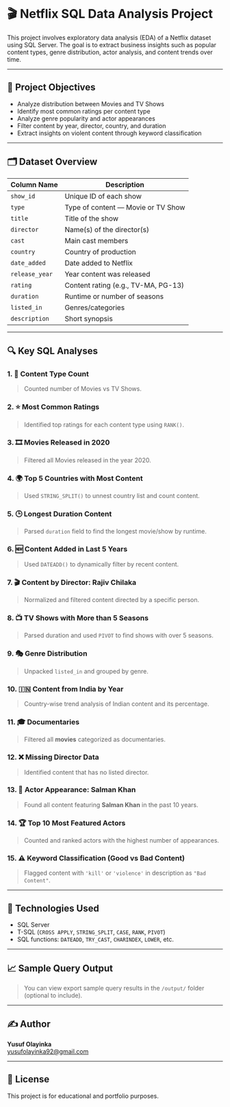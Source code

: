 # 🎬 Netflix SQL Data Analysis Project

This project involves exploratory data analysis (EDA) of a Netflix dataset using SQL Server. The goal is to extract business insights such as popular content types, genre distribution, actor analysis, and content trends over time.

---

## 📌 Project Objectives

- Analyze distribution between Movies and TV Shows
- Identify most common ratings per content type
- Analyze genre popularity and actor appearances
- Filter content by year, director, country, and duration
- Extract insights on violent content through keyword classification

---

## 🗂️ Dataset Overview

| Column Name     | Description                                 |
|-----------------|---------------------------------------------|
| `show_id`       | Unique ID of each show                      |
| `type`          | Type of content — Movie or TV Show          |
| `title`         | Title of the show                           |
| `director`      | Name(s) of the director(s)                  |
| `cast`          | Main cast members                           |
| `country`       | Country of production                       |
| `date_added`    | Date added to Netflix                       |
| `release_year`  | Year content was released                   |
| `rating`        | Content rating (e.g., TV-MA, PG-13)         |
| `duration`      | Runtime or number of seasons                |
| `listed_in`     | Genres/categories                           |
| `description`   | Short synopsis                              |

---

## 🔍 Key SQL Analyses

### 1. 🎥 Content Type Count
> Counted number of Movies vs TV Shows.

### 2. ⭐ Most Common Ratings
> Identified top ratings for each content type using `RANK()`.

### 3. 🎞️ Movies Released in 2020
> Filtered all Movies released in the year 2020.

### 4. 🌍 Top 5 Countries with Most Content
> Used `STRING_SPLIT()` to unnest country list and count content.

### 5. 🕒 Longest Duration Content
> Parsed `duration` field to find the longest movie/show by runtime.

### 6. 🆕 Content Added in Last 5 Years
> Used `DATEADD()` to dynamically filter by recent content.

### 7. 🎬 Content by Director: Rajiv Chilaka
> Normalized and filtered content directed by a specific person.

### 8. 📺 TV Shows with More than 5 Seasons
> Parsed duration and used `PIVOT` to find shows with over 5 seasons.

### 9. 🎭 Genre Distribution
> Unpacked `listed_in` and grouped by genre.

### 10. 🇮🇳 Content from India by Year
> Country-wise trend analysis of Indian content and its percentage.

### 11. 🎓 Documentaries
> Filtered all **movies** categorized as documentaries.

### 12. ❌ Missing Director Data
> Identified content that has no listed director.

### 13. 🌟 Actor Appearance: Salman Khan
> Found all content featuring **Salman Khan** in the past 10 years.

### 14. 🏆 Top 10 Most Featured Actors
> Counted and ranked actors with the highest number of appearances.

### 15. ⚠️ Keyword Classification (Good vs Bad Content)
> Flagged content with `'kill'` or `'violence'` in description as `"Bad Content"`.

---

## 📌 Technologies Used

- SQL Server
- T-SQL (`CROSS APPLY`, `STRING_SPLIT`, `CASE`, `RANK`, `PIVOT`)
- SQL functions: `DATEADD`, `TRY_CAST`, `CHARINDEX`, `LOWER`, etc.

---

## 📈 Sample Query Output

> You can view export sample query results in the `/output/` folder (optional to include).

---

## ✍️ Author

**Yusuf Olayinka**  
yusufolayinka92@gmail.com 

---

## 📎 License

This project is for educational and portfolio purposes.

